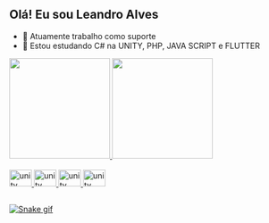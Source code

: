 ## Olá! Eu sou Leandro Alves

- 🔭 Atuamente trabalho como suporte
- 🌱 Estou estudando C# na UNITY, PHP, JAVA SCRIPT e FLUTTER

<div>
  <a href="https://github.com/leandro-99">
  <img height="180cm" src="https://github-readme-stats.vercel.app/api?username=leandro-99&show_icons=true&theme=dark">
   <img height="180cm" src="https://github-readme-stats.vercel.app/api/top-langs/?username=leandro-99&layout=compact&theme=dark">
</div>
  
<div style="display: inline_block"><br>
  <img allign="center" alt="unity" height="30" width="40" src="https://cdn.jsdelivr.net/gh/devicons/devicon/icons/unity/unity-original.svg"/>  
  <img allign="center" alt="unity" height="30" width="40" src="https://cdn.jsdelivr.net/gh/devicons/devicon/icons/php/php-plain.svg"/>
  <img allign="center" alt="unity" height="30" width="40" src="https://cdn.jsdelivr.net/gh/devicons/devicon/icons/javascript/javascript-plain.svg"/>
  <img allign="center" alt="unity" height="30" width="40" src="https://cdn.jsdelivr.net/gh/devicons/devicon/icons/flutter/flutter-plain.svg"/>
</div>
  
  ##
  
  ![Snake gif](https://github.com/leandro-99/Leandro-99/blob/output/github-contribution-grid-snake.svg)
